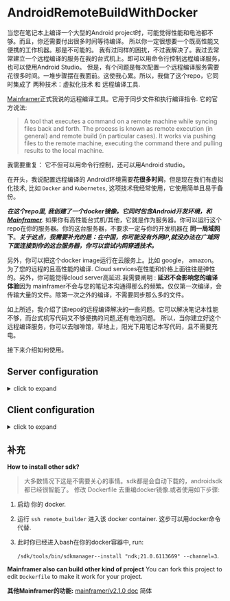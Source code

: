 # AndroidRemoteBuildWithDocker

当您在笔记本上编译一个大型的Android project时，可能觉得性能和电池都不够。而且，你还需要付出很多时间等待编译。
所以你一定很想要一个既高性能又便携的工作机器。那是不可能的。
我有过同样的困扰，不过我解决了。我过去常常建立一个远程编译的服务在我的台式机上。即可以用命令行控制远程编译服务，也可以使用Android Studio。
但是，有个问题是每次配置一个远程编译服务需要花很多时间。一堆步骤摆在我面前。这使我心累。所以，我做了这个repo，它同时集成了 两种技术：虚拟化技术 和 远程编译工具.


[Mainframer](https://github.com/buildfoundation/mainframer)正式我说的远程编译工具。它用于同步文件和执行编译指令. 它的官方说法: 
> A tool that executes a command on a remote machine while syncing files back and forth. The process is known as remote execution (in general) and remote build (in particular cases).
> It works via pushing files to the remote machine, executing the command there and pulling results to the local machine.

我需要重复： 它不但可以用命令行控制，还可以用Android studio。

在开头，我说配置远程编译的 Android环境需要**花很多时间**，但是现在我们有虚拟化技术, 比如 `Docker` and `Kubernetes`, 这项技术我经常使用，它使用简单且易于备份。

***在这个repo里, 我创建了一个docker镜像。它同时包含Android开发环境，和[Mainframer](https://github.com/buildfoundation/mainframer)***. 
如果你有高性能台式机/其他，它就是作为服务器。你可以运行这个repo在你的服务器。你的这台服务器，不要求一定与你的开发机器在 **同一局域网下**。***关于这点，我需要补充的是：在中国，你可能没有外网IP,就没办法在广域网下面连接到你的这台服务器，你可以尝试内网穿透技术。***


另外，你可以把这个docker image运行在云服务上。比如 google， amazon。 为了您的远程的且高性能的编译. Cloud services在性能和价格上面往往是弹性的。另外，你可能觉得cloud server高延迟.我需要阐明 : **延迟不会影响您的编译体验**因为 mainframer不会与您的笔记本沟通得那么的频繁。仅仅第一次编译，会传输大量的文件。除第一次之外的编译，不需要同步那么多的文件。

如上所述，我介绍了该repo的远程编译解决的一些问题。它可以解决笔记本性能不够，而台式机写代码又不够便携的问题,还有电池问题。
所以，当你建立好这个远程编译服务，你可以去咖啡馆，草地上，阳光下用笔记本写代码，且不需要充电。

接下来介绍如何使用。

## Server configuration
<details><summary>click to expand</summary>
第一步是编译docker镜像。在您的terminal中, run `docker build -t mainframer-docker .`

最后一步是启动镜像为一个容器: run `docker run --restart always -d -p 23:22 mainframer-docker`. 

现在，如果没有errors,  run `docker container ls | grep mainframer-docker` 去观察容器是否启动。我相信一切都很正常。

</details>

## Client configuration
<details><summary>click to expand</summary>

  客户端这边的步骤，我们需要做两件事，一个SSH key和一个ssh配置文件用于你的笔记本与服务器沟通。


  ```bash
  ssh-keygen -t rsa -f ~/.ssh/remote-builder -q -N ""
  #for mac, you may need to run: brew install ssh-copy-id
  # at the  following step, you might need to input password: root
  ssh-copy-id -i ~/.ssh/remote-builder  -p 23 root@127.0.0.1

  echo -e "Host remote_builder
            User root 
            HostName 127.0.0.1 
            Port 23 
            IdentityFile ~/.ssh/remote-builder 
            PreferredAuthentications publickey 
            ControlMaster auto 
            ControlPath /tmp/%r@%h:%p 
            ControlPersist 1h" >> ~/.ssh/config
  ```
  **别忘记替换上述 IP地址**

用ssh测试连接进服务器的docker: `ssh remote_builder`，命令输入之后没有报错的话，说明SSH connection是好的。

对于Android项目，你拷贝当前repo下的`.mainframer` 目录和一个文件`./mainframer.sh`到您的项目下。
然后，你可以运行` bash ./mainframer.sh ./gradlew assembleDebug`去尝试启动命令行编译.

**And now enjoy faster builds**

当然，你可以尝试直接使用AS UI的安装和调试，但是编译过程只跑在服务器上：
### 使用Android Studio远程编译

1. 用Android Studio打开 your project.

3. 点击 **Run → Edit Configuration → +**.

4. 选择你的项目的主application，它的名字一般为**App**.

5. 使用一个新的名字, e.g. remote-build.

6. 在 **Module**, 选择submodule name, 可能是 `app`。

7. 在 **Before Launch**, 点击 **-** 删除 `Gradle-aware Make`

8. 在 **Before Launch**, 点击 **+**, 添加 **Run External Tool**, 输入新的名字，比如： `remote assembleDebug`.

9. 在 **Program**, 输入 `bash`.

10. 在 **Parameters** 输入 `mainframer.sh ./gradlew :app:assembleDebug -Pandroid.enableBuildCache=true`

11. 最后一步, 在 **Working directory** , 输入 `$ProjectFileDir$`.


</details>

## 补充

**How to install other sdk?**

> 大多数情况下这是不需要关心的事情。sdk都是会自动下载的，androidsdk都已经很智能了。 
修改 Dockerfile 去重编docker镜像.或者使用如下步骤:

1. 启动 你的 docker.
2. 运行 `ssh remote_builder` 进入该 docker container. 这步可以用docker命令代替.
3. 此时你已经进入bash在你的docker容器中, run: 

    `/sdk/tools/bin/sdkmanager--install "ndk;21.0.6113669" --channel=3`.

**Mainframer also can build other kind of project**
You can fork this project to edit `Dockerfile` to make it work for your project.



**其他Mainframer的功能:**
[mainframer/v2.1.0 doc](https://github.com/buildfoundation/mainframer/tree/v2.1.0/samples/gradle-android)
简体
